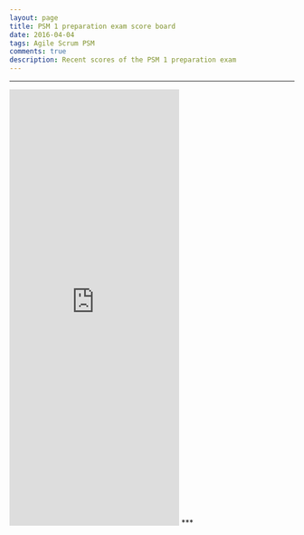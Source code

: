 ```yaml
---
layout: page
title: PSM 1 preparation exam score board
date: 2016-04-04
tags: Agile Scrum PSM
comments: true
description: Recent scores of the PSM 1 preparation exam
---
```

***
<iframe src="https://docs.google.com/spreadsheets/d/1rFyJVUCvf6AXhEaqo0vmd7H2pkm7CY2elRItgX5Kqwk/gviz/tq?tqx=out:html&gid=782476184&tq=SELECT%20F%2C%20G%2C%20H" height="770" frameborder="0" marginheight="0" marginwidth="0">Loading...</iframe>
***
